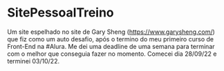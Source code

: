# SitePessoalTreino
Um site espelhado no site de Gary Sheng (https://www.garysheng.com/) que fiz como um auto desafio, após o termino do meu primeiro curso de Front-End na #Alura. Me dei uma deadline de uma semana para terminar com o melhor que conseguia fazer no momento. Comecei dia 28/09/22 e terminei 03/10/22.
